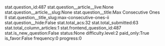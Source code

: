stat.question_id:487
stat.question__article__live:None
stat.question__article__slug:None
stat.question__title:Max Consecutive Ones II
stat.question__title_slug:max-consecutive-ones-ii
stat.question__hide:False
stat.total_acs:32
stat.total_submitted:63
stat.total_column_articles:1
stat.frontend_question_id:487
stat.is_new_question:False
status:None
difficulty.level:2
paid_only:True
is_favor:False
frequency:0
progress:0
